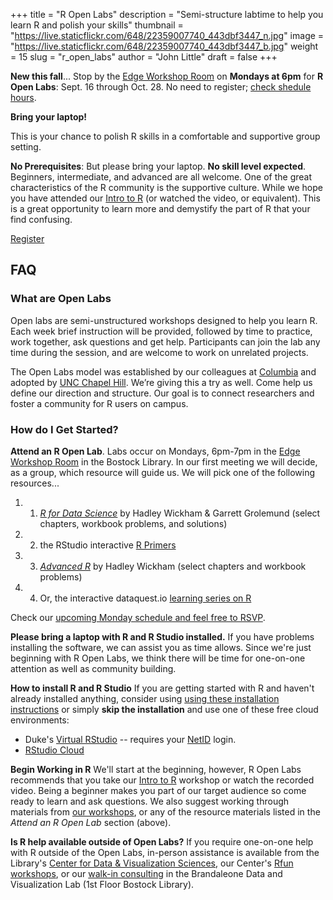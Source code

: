 +++
title = "R Open Labs"
description = "Semi-structure labtime to help you learn R and polish your skills"
thumbnail = "https://live.staticflickr.com/648/22359007740_443dbf3447_n.jpg"
image = "https://live.staticflickr.com/648/22359007740_443dbf3447_b.jpg"
weight = 15
slug = "r_open_labs"
author = "John Little"
draft = false
+++

**New this fall**...  Stop by the [Edge Workshop Room](https://library.duke.edu/edge/spaces) on **Mondays at 6pm** for **R Open Labs**: Sept. 16 through Oct. 28.  No need to register; [check shedule hours](https://duke.libcal.com/event/5497862).   

**Bring your laptop!**

This is your chance to polish R skills in a comfortable and supportive group setting.  

**No Prerequisites**:  But please bring your laptop. **No skill level expected**. Beginners, intermediate, and advanced are all welcome.  One of the great characteristics of the R community is the supportive culture.  While we hope you have attended our [Intro to R](/portfolio/intro2r_workshop/) (or watched the video, or equivalent).  This is a great opportunity to learn more and demystify the part of R that your find confusing. 

<a href="https://duke.libcal.com/event/5497862" class="button big">Register</a>


## FAQ

### What are Open Labs

Open labs are semi-unstructured workshops designed to help you learn R. Each week brief instruction will be provided, followed by time to practice, work together, ask questions and get help. Participants can join the lab any time during the session, and are welcome to work on unrelated projects.

The Open Labs model was established by our colleagues at [Columbia](https://blogs.cul.columbia.edu/dssc/2016/01/11/r-open-labs-this-spring-in-the-dssc/#more-3219) and adopted by [UNC Chapel Hill](http://ropenlabs.web.unc.edu/).  We’re giving this a try as well. Come help us define our direction and structure. Our goal is to connect researchers and foster a community for R users on campus.

### How do I Get Started?

**Attend an R Open Lab**.  Labs occur on Mondays, 6pm-7pm in the [Edge Workshop Room](https://library.duke.edu/edge/spaces) in the Bostock Library. In our first meeting we will decide, as a group, which resource will guide us.  We will pick one of the following resources...

1. 1) [*R for Data Science*](https://r4ds.had.co.nz/) by Hadley Wickham & Garrett Grolemund (select chapters, workbook problems, and solutions)
2. 2) the RStudio interactive [R Primers](https://rstudio.cloud/learn/primers)
3. 3) [*Advanced R*](https://adv-r.hadley.nz/) by Hadley Wickham (select chapters and workbook problems)
4. 4) Or, 
the interactive dataquest.io [learning series on R](https://www.dataquest.io/path/data-analyst-r/)

Check our [upcoming Monday schedule and feel free to RSVP](https://duke.libcal.com/event/5497862).

**Please bring a laptop with R and R Studio installed.** If you have problems installing the software, we can assist you as time allows.  Since we're just beginning with R Open Labs, we think there will be time for one-on-one attention as well as community building.  

**How to install R and R Studio**
If you are getting started with R and haven't already installed anything,  consider using [using these installation instructions](https://tutorials.shinyapps.io/00-setup/) or simply **skip the installation** and use one of these free cloud environments:

  - Duke's [Virtual RStudio](https://vm-manage.oit.duke.edu/containers/rstudio) -- requires your [NetID](https://oit.duke.edu/what-we-do/applications/netid) login.
  - [RStudio Cloud](https://rstudio.cloud/)


**Begin Working in R**
We'll start at the beginning, however, R Open Labs recommends that you take our [Intro to R](https://rfun.library.duke.edu/portfolio/intro2r_workshop/) workshop or watch the recorded video.  Being a beginner makes you part of our target audience so come ready to learn and ask questions.  We also suggest working through materials from [our workshops](https://rfun.library.duke.edu/#portfolio), or any of the resource materials listed in the _Attend an R Open Lab_ section (above). 

**Is R help available outside of Open Labs?**
If you require one-on-one help with R outside of the Open Labs, in-person assistance is available from the Library's [Center for Data & Visualization Sciences](https://library.duke.edu/data), our Center's [Rfun workshops](https://rfun.library.duke.edu), or our [walk-in consulting](https://library.duke.edu/data/about/schedule) in the Brandaleone Data and Visualization Lab (1st Floor Bostock Library). 